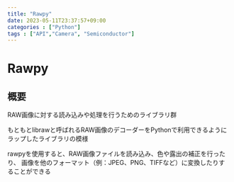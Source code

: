 ```yaml
---
title: "Rawpy"
date: 2023-05-11T23:37:57+09:00
categories : ["Python"]
tags : ["API","Camera", "Semiconductor"]
---
```


# Rawpy

## 概要

RAW画像に対する読み込みや処理を行うためのライブラリ群

もともとlibrawと呼ばれるRAW画像のデコーダーをPythonで利用できるようにラップしたライブラリの模様

rawpyを使用すると、RAW画像ファイルを読み込み、色や露出の補正を行ったり、
画像を他のフォーマット（例：JPEG、PNG、TIFFなど）に変換したりすることができる
